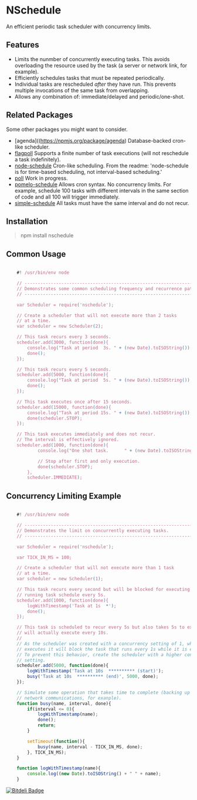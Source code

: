 NSchedule
=========

An efficient periodic task scheduler with concurrency limits.

Features
--------

* Limits the nunmber of concurrently executing tasks. This avoids overloading
  the resource used by the task (a server or network link, for example).
* Efficiently schedules tasks that must be repeated periodically.
* Individual tasks are rescheduled _after_ they have run. This prevents multiple
  invocations of the same task from overlapping.
* Allows any combination of: immediate/delayed and periodic/one-shot.

Related Packages
----------------

Some other packages you might want to consider.
* [agenda]((https://npmjs.org/package/agenda)
  Database-backed cron-like scheduler.
* [flagpoll](https://npmjs.org/package/flagpoll)
  Supports a finite number of task executions (will not reschedule a task
  indefinitely).
* [node-schedule](https://npmjs.org/package/node-schedule)
  Cron-like scheduling. From the readme: 'node-schedule is for time-based
  scheduling, not interval-based scheduling.'
* [poll](https://npmjs.org/package/poll)
  Work in progress.
* [pomelo-schedule](https://npmjs.org/package/pomelo-schedule)
  Allows cron syntax. No concurrency limits. For example, schedule 100 tasks
  with different intervals in the same section of code and all 100 will trigger
  immediately.
* [simple-schedule](https://npmjs.org/package/simple-schedule)
  All tasks must have the same interval and do not recur.

Installation
------------

> npm install nschedule

Common Usage
------------

````JavaScript

    #! /usr/bin/env node

    // ---------------------------------------------------------------------------
    // Demonstrates some common scheduling frequency and recurrence patterns.
    // ---------------------------------------------------------------------------

    var Scheduler = require('nschedule');

    // Create a scheduler that will not execute more than 2 tasks
    // at a time.
    var scheduler = new Scheduler(2);

    // This task recurs every 3 seconds.
    scheduler.add(3000, function(done){
        console.log("Task at period  3s. " + (new Date).toISOString());
        done();
    });

    // This task recurs every 5 seconds.
    scheduler.add(5000, function(done){
        console.log("Task at period  5s. " + (new Date).toISOString());
        done();
    });

    // This task executes once after 15 seconds.
    scheduler.add(15000, function(done){
        console.log("Task at period 15s. " + (new Date).toISOString());
        done(scheduler.STOP);
    });

    // This task executes immediately and does not recur.
    // The interval is effectively ignored.
    scheduler.add(1000, function(done){
            console.log("One shot task.      " + (new Date).toISOString());

            // Stop after first and only execution.
            done(scheduler.STOP);
        },
        scheduler.IMMEDIATE);

````

Concurrency Limiting Example
----------------------------

````JavaScript

    #! /usr/bin/env node

    // ---------------------------------------------------------------------------
    // Demonstrates the limit on concurrently executing tasks.
    // ---------------------------------------------------------------------------

    var Scheduler = require('nschedule');

    var TICK_IN_MS = 100;

    // Create a scheduler that will not execute more than 1 task
    // at a time.
    var scheduler = new Scheduler(1);

    // This task recurs every second but will be blocked for executing by the long
    // running task schedule every 5s.
    scheduler.add(1000, function(done){
        logWithTimestamp('Task at 1s  *');
        done();
    });

    // This task is scheduled to recur every 5s but also takes 5s to execute, so it
    // will actually execute every 10s.
    //
    // As the scheduler was created with a concurrency setting of 1, when this task
    // executes it will block the task that runs every 1s while it is executing.
    // To prevent this behavior, create the scheduler with a higher concurrency
    // setting.
    scheduler.add(5000, function(done){
        logWithTimestamp('Task at 10s  ********** (start)');
        busy('Task at 10s  ********** (end)', 5000, done);
    });

    // Simulate some operation that takes time to complete (backing up a database or
    // network communications, for exanple).
    function busy(name, interval, done){
        if(interval <= 0){
            logWithTimestamp(name);
            done();
            return;
        }

        setTimeout(function(){
            busy(name, interval - TICK_IN_MS, done);
        }, TICK_IN_MS);
    }

    function logWithTimestamp(name){
        console.log((new Date).toISOString() + " " + name);   
    }

````


[![Bitdeli Badge](https://d2weczhvl823v0.cloudfront.net/thomasbratt/nschedule/trend.png)](https://bitdeli.com/free "Bitdeli Badge")

